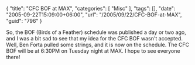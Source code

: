 {
	"title": "CFC BOF at MAX",
	"categories": [
		"Misc"
	],
	"tags": [],
	"date": "2005-09-22T15:09:00+06:00",
	"url": "/2005/09/22/CFC-BOF-at-MAX",
	"guid": "796"
}

So, the BOF (Birds of a Feather) schedule was published a day or two ago, and I was a bit sad to see that my idea for the CFC BOF wasn't accepted. Well, Ben Forta pulled some strings, and it is now on the schedule. The CFC BOF will be at 6:30PM on Tuesday night at MAX. I hope to see everyone there!